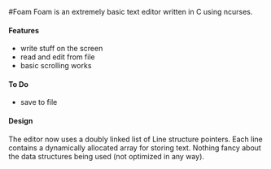 #Foam
Foam is an extremely basic text editor written in C using ncurses.

#### Features
* write stuff on the screen
* read and edit from file
* basic scrolling works

#### To Do
* save to file

#### Design
The editor now uses a doubly linked list of Line structure pointers.
Each line contains a dynamically allocated array for storing text.
Nothing fancy about the data structures being used (not optimized in any way).
